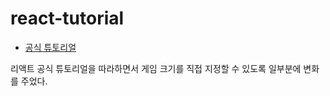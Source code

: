 # react-tutorial
- [공식 튜토리얼](https://reactjs.org/tutorial/tutorial.html)  

리액트 공식 튜토리얼을 따라하면서 게임 크기를 직접 지정할 수 있도록 일부분에 변화를 주었다.

